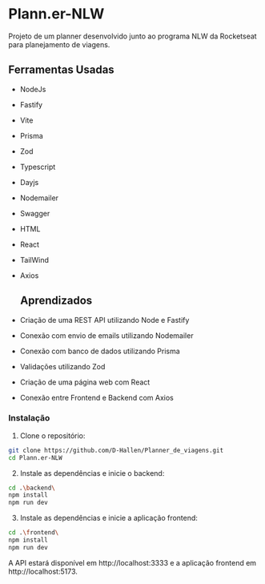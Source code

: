 # Plann.er-NLW
Projeto de um planner desenvolvido junto ao programa NLW da Rocketseat para planejamento de viagens.

## Ferramentas Usadas
- NodeJs
- Fastify
- Vite
- Prisma
- Zod
- Typescript
- Dayjs
- Nodemailer
- Swagger
- HTML
- React
- TailWind
- Axios

  ## Aprendizados

- Criação de uma REST API utilizando Node e Fastify
- Conexão com envio de emails utilizando Nodemailer
- Conexão com banco de dados utilizando Prisma
- Validações utilizando Zod
- Criação de uma página web com React
- Conexão entre Frontend e Backend com Axios

### Instalação

1. Clone o repositório:

```bash
git clone https://github.com/D-Hallen/Planner_de_viagens.git
cd Plann.er-NLW

```

2. Instale as dependências e inicie o backend:

```bash
cd .\backend\
npm install
npm run dev
```

3. Instale as dependências e inicie a aplicação frontend:

```bash
cd .\frontend\
npm install
npm run dev
```

A API estará disponível em http://localhost:3333 e a aplicação frontend em http://localhost:5173.

